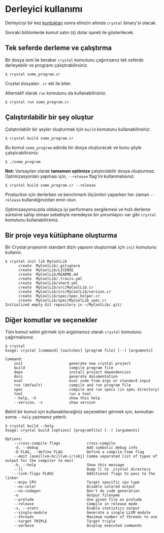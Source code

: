 # Derleyici kullanımı

Derleyiciyi bir kez [kurduktan](../installation/README.md) sonra elinizin altında `crystal` binary'si olacak.

Sonraki bölümlerde komut satırı (`$`) dolar işareti ile gösterilecek.

## Tek seferde derleme ve çalıştırma

Bir dosya ismi ile beraber `crystal` komutunu çağırırsanız tek seferde derleyebilir ve programı çalıştırabilirsiniz.

```
$ crystal some_program.cr
```

Crystal dosyaları `.cr` eki ile biter.

Alternatif olarak `run` komutunu da kullanabilirsiniz.

```
$ crystal run some_program.cr
```

## Çalıştırılabilir bir şey oluştur

Çalıştırılabilir bir şeyler oluşturmak için `build` komutunu kullanabilirsiniz:

```
$ crystal build some_program.cr
```

Bu komut `some_program` adında bir dosya oluşturacak ve bunu şöyle çalıştırabilirsiniz:

```
$ ./some_program
```

**Not:** Varsayılan olarak **tamamen optimize** çalıştırılabilir dosya oluşturmaz. Optimizasyonları yapması için, `--release` flag'ini kullanmalısınız:

```
$ crystal build some_program.cr --release
```

Production için derlerken ve benchmark ölçümleri yaparken her zaman `--release` kullandığınızdan emin olun.

Optimizasyonsuzda oldukça iyi performans sergilemesi ve hızlı derleme süresine sahip olması sebebiyle neredeyse bir yorumlayıcı var gibi `crystal` komutunu kullanabilirsiniz.

## Bir proje veya kütüphane oluşturma

Bir Crystal projesinin standart dizin yapısını oluşturmak için `init` komutunu kullanın.

```
$ crystal init lib MyCoolLib
      create  MyCoolLib/.gitignore
      create  MyCoolLib/LICENSE
      create  MyCoolLib/README.md
      create  MyCoolLib/.travis.yml
      create  MyCoolLib/shard.yml
      create  MyCoolLib/src/MyCoolLib.cr
      create  MyCoolLib/src/MyCoolLib/version.cr
      create  MyCoolLib/spec/spec_helper.cr
      create  MyCoolLib/spec/MyCoolLib_spec.cr
Initialized empty Git repository in ~/MyCoolLib/.git/
```

## Diğer komutlar ve seçenekler

Tüm komut setini görmek için argümansız olarak `crystal` komutunu çağırmalısınız.

```
$ crystal
Usage: crystal [command] [switches] [program file] [--] [arguments]

Command:
    init                     generate new crystal project
    build                    compile program file
    deps                     install project dependencies
    docs                     generate documentation
    eval                     eval code from args or standard input
    run (default)            compile and run program file
    spec                     compile and run specs (in spec directory)
    tool                     run a tool
    --help, -h               show this help
    --version, -v            show version
```

Belirli bir komut için kullanabileceğiniz seçenekleri görmek için, komuttan sonra `--help` yazmanız yeterli:

```
$ crystal build --help
Usage: crystal build [options] [programfile] [--] [arguments]

Options:
    --cross-compile flags            cross-compile
    -d, --debug                      Add symbolic debug info
    -D FLAG, --define FLAG           Define a compile-time flag
    --emit [asm|llvm-bc|llvm-ir|obj] Comma separated list of types of output for the compiler to emit
    -h, --help                       Show this message
    --ll                             Dump ll to .crystal directory
    --link-flags FLAGS               Additional flags to pass to the linker
    --mcpu CPU                       Target specific cpu type
    --no-color                       Disable colored output
    --no-codegen                     Don't do code generation
    -o                               Output filename
    --prelude                        Use given file as prelude
    --release                        Compile in release mode
    -s, --stats                      Enable statistics output
    --single-module                  Generate a single LLVM module
    --threads                        Maximum number of threads to use
    --target TRIPLE                  Target triple
    --verbose                        Display executed commands
```
